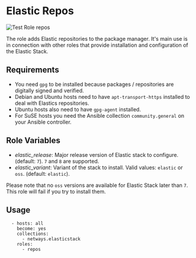 Elastic Repos
=========

![Test Role repos](https://github.com/netways/ansible-collection-elasticstack/actions/workflows/test_role_repos.yml/badge.svg)

The role adds Elastic repositories to the package manager. It's main use is in connection with other roles that provide installation and configuration of the Elastic Stack.

Requirements
------------

* You need `gpg` to be installed because packages / repositories are digitally signed and verified.
* Debian and Ubuntu hosts need to have `apt-transport-https` installed to deal with Elastics repositories.
* Ubuntu hosts also need to have `gpg-agent` installed.
* For SuSE hosts you need the Ansible collection `community.general` on your Ansible controller.

Role Variables
--------------

* *elastic_release*: Major release version of Elastic stack to configure. (default: `7`). `7` and `8` are supported.
* *elastic_variant*: Variant of the stack to install. Valid values: `elastic` or `oss`. (default: `elastic`).

Please note that no `oss` versions are available for Elastic Stack later than `7`. This role will fail if you try to install them.

Usage
--------

```
  - hosts: all
    become: yes
    collections:
      - netways.elasticstack
    roles:
      - repos
```

